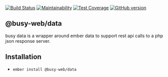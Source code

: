 [![Build Status](https://travis-ci.org/busy-web/data.svg?branch=master)](https://travis-ci.org/busy-web/data)
[![Maintainability](https://api.codeclimate.com/v1/badges/a6057501a20f2555f531/maintainability)](https://codeclimate.com/github/busy-web/data/maintainability)
[![Test Coverage](https://api.codeclimate.com/v1/badges/a6057501a20f2555f531/test_coverage)](https://codeclimate.com/github/busy-web/data/test_coverage)
[![GitHub version](https://badge.fury.io/gh/busy-web%2Fdata.svg)](https://badge.fury.io/gh/busy-web%2Fdata)

@busy-web/data
--------------------------------------

busy data is a wrapper around ember data to support rest api calls to a php json response server.

Installation
----------------------------------------

* `ember install @busy-web/data`
